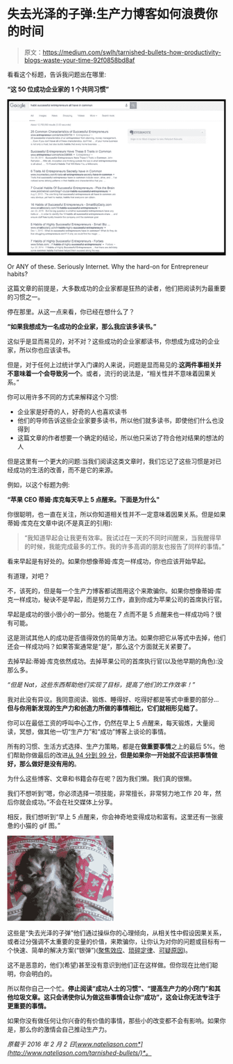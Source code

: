 # 失去光泽的子弹:生产力博客如何浪费你的时间

> 原文：<https://medium.com/swlh/tarnished-bullets-how-productivity-blogs-waste-your-time-92f0858bd8af>

看看这个标题，告诉我问题出在哪里:

**“这 50 位成功企业家的 1 个共同习惯”**

![](img/95c898d041ffb3a5267cafc9fde58c18.png)

Or ANY of these. Seriously Internet. Why the hard-on for Entrepreneur habits?

这篇文章的前提是，大多数成功的企业家都是狂热的读者，他们把阅读列为最重要的习惯之一。

停在那里。从这一点来看，你已经在想什么了？

**“如果我想成为一名成功的企业家，那么我应该多读书。”**

这似乎是显而易见的，对不对？这些成功的企业家都读书，你想成为成功的企业家，所以你也应该读书。

但是，对于任何上过统计学入门课的人来说，问题是显而易见的:**这两件事相关并不意味着一个会导致另一个**。或者，流行的说法是，“相关性并不意味着因果关系。”

你可以用许多不同的方式来解释这个习惯:

*   企业家是好奇的人，好奇的人也喜欢读书
*   他们的导师告诉这些企业家要多读书，所以他们就多读书，即使他们什么也没得到
*   这篇文章的作者想要一个确定的结论，所以他只采访了符合他对结果的想法的人

但是这里有一个更大的问题:当我们阅读这类文章时，我们忘记了这些习惯是对已经成功的生活的改善，而不是它的来源。

例如，以这个标题为例:

**“苹果 CEO 蒂姆·库克每天早上 5 点醒来。下面是为什么"**

你很聪明，也一直在关注，所以你知道相关性并不一定意味着因果关系。但是如果蒂姆·库克在文章中说(不是真正的引用):

> “我知道早起会让我更有效率。我试过在一天的不同时间醒来，当我醒得早的时候，我能完成最多的工作。我的许多高调的朋友也报告了同样的事情。”

看来早起是有好处的。如果你想像蒂姆·库克一样成功，你也应该开始早起。

有道理，对吧？

不，该死的，但是每一个生产力博客都试图用这个来欺骗你。如果你想像蒂姆·库克一样成功，秘诀不是早起，而是努力工作，直到你成为苹果公司的首席执行官。

早起是成功的很小很小的一部分。他能在 7 点而不是 5 点醒来也一样成功吗？很有可能。

这是测试其他人的成功是否值得效仿的简单方法。如果你把它从等式中去掉，他们还会一样成功吗？如果答案通常是“是”，那么这个方面就无关紧要了。

去掉早起:蒂姆·库克依然成功。去掉苹果公司的首席执行官(以及他早期的角色):没那么多。

*“但是 Nat，这些东西帮助他们实现了目标，提高了他们的工作效率！”*

我对此没有异议。我同意阅读、锻炼、睡得好、吃得好都是等式中重要的部分… **但与你用新发现的生产力和创造力所做的事情相比，它们就相形见绌了**。

你可以在最低工资的呼叫中心工作，仍然在早上 5 点醒来，每天锻炼，大量阅读，冥想，做其他一切“生产力”和“成功”博客上谈论的事情。

所有的习惯、生活方式选择、生产力策略，都是在**做重要事情**之上的最后 5%。他们帮助你做最后的改进[从 94 分到 99 分](http://www.nateliason.com/local-maxima/)，**但是如果你一开始就不应该把事情做好，那么做好是没有用的**。

为什么这些博客、文章和书籍会存在呢？因为我们懒。我们真的很懒。

我们不想听到“嗯，你必须选择一项技能，非常擅长，非常努力地工作 20 年，然后你就会成功。”不会在社交媒体上分享。

相反，我们想听到“早上 5 点醒来，你会神奇地变得成功和富有。这里还有一张疲惫的小猫的 gif 图。”

![](img/cafa21158b7f3c44cca85f5088bfa2d9.png)

这些是“失去光泽的子弹”他们通过操纵你的心理倾向，从相关性中假设因果关系，或者过分强调不太重要的变量的价值，来欺骗你，让你认为对你的问题或目标有一个快速、简单的解决方案(“银弹”)([聚焦效应](https://en.wikipedia.org/wiki/Focusing_effect)、[琐碎定律](https://en.wikipedia.org/wiki/Parkinson%27s_Law_of_Triviality)、[可疑原因](https://en.wikipedia.org/wiki/Questionable_cause))。

这不是恶意的，他们(希望)甚至没有意识到他们正在这样做。但你现在比他们聪明，你会明白的。

所以帮你自己一个忙。**停止阅读“成功人士的习惯”、“提高生产力的小窍门”和其他垃圾文章。这只会诱使你认为做这些事情会让你“成功”，这会让你无法专注于更重要的事情。**

如果你没有做任何让你兴奋的有价值的事情，那些小的改变都不会有影响。如果你是，那么你的激情会自己推动生产力。

*原载于 2016 年 2 月 2 日*[*www.nateliason.com*](http://www.nateliason.com/tarnished-bullets/)*。*